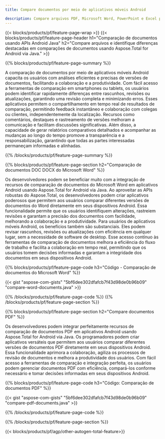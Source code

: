 ```yaml
---
title: Compare documentos por meio de aplicativos móveis Android

description: Compare arquivos PDF, Microsoft Word, PowerPoint e Excel por meio de um aplicativo móvel Android. Obtenha os resultados da comparação destacados.
---
```


{{< blocks/products/pf/feature-page-wrap >}}
{{< blocks/products/pf/feature-page-header h1="Comparação de documentos usando APIs Android Java" h2="Compare arquivos e identifique diferenças destacadas em comparações de documentos usando Aspose.Total for Android via Java." >}}

{{% blocks/products/pf/feature-page-summary %}}

A comparação de documentos por meio de aplicativos móveis Android capacita os usuários com análises eficientes e precisas de versões de documentos, facilitando a colaboração e a produtividade. Com fácil acesso a ferramentas de comparação em smartphones ou tablets, os usuários podem identificar rapidamente diferenças entre rascunhos, revisões ou atualizações, garantindo uma revisão completa e minimizando erros. Esses aplicativos permitem o compartilhamento em tempo real de resultados de comparação, permitindo feedback instantâneo e colaboração com colegas ou clientes, independentemente da localização. Recursos como comentários, destaques e rastreamento de versões melhoram a comunicação e facilitam discussões significativas. Além disso, a capacidade de gerar relatórios comparativos detalhados e acompanhar as mudanças ao longo do tempo promove a transparência e a responsabilização, garantindo que todas as partes interessadas permaneçam informadas e alinhadas. 

{{% /blocks/products/pf/feature-page-summary  %}}

{{% blocks/products/pf/feature-page-section  h2="Comparação de documentos DOC DOCX do Microsoft Word" %}}

Os desenvolvedores podem se beneficiar muito com a integração de recursos de comparação de documentos do Microsoft Word em aplicativos Android usando Aspose.Total for Android via Java. Ao aproveitar as APIs robustas do Aspose.Total, os desenvolvedores podem criar aplicativos poderosos que permitem aos usuários comparar diferentes versões de documentos do Word diretamente em seus dispositivos Android. Essa funcionalidade permite que os usuários identifiquem alterações, rastreiem revisões e garantam a precisão dos documentos com facilidade, melhorando a colaboração e a produtividade. Para usuários de aplicativos móveis Android, os benefícios também são substanciais. Eles podem revisar rascunhos, revisões ou atualizações com eficiência em qualquer lugar, sem a necessidade de software de desktop. Esse acesso contínuo às ferramentas de comparação de documentos melhora a eficiência do fluxo de trabalho e facilita a colaboração em tempo real, permitindo que os usuários tomem decisões informadas e garantam a integridade dos documentos em seus dispositivos Android.

{{% blocks/products/pf/feature-page-code h3="Código - Comparação de documentos do Microsoft Word" %}}

{{< gist "aspose-com-gists" "5bf6dee302dfafcb7f43d98de0b96b09" "compare-word-documents.java" >}}

{{% /blocks/products/pf/feature-page-code  %}}
{{% /blocks/products/pf/feature-page-section %}}

{{% blocks/products/pf/feature-page-section  h2="Compare documentos PDF" %}}

Os desenvolvedores podem integrar perfeitamente recursos de comparação de documentos PDF em aplicativos Android usando Aspose.Total for Android via Java. Os programadores podem criar aplicativos versáteis que permitem aos usuários comparar diferentes versões de documentos PDF diretamente em seus dispositivos Android. Essa funcionalidade aprimora a colaboração, agiliza os processos de revisão de documentos e melhora a produtividade dos usuários. Com fácil acesso a ferramentas de comparação e integração perfeita, os usuários podem gerenciar documentos PDF com eficiência, compará-los conforme necessário e tomar decisões informadas em seus dispositivos Android. 

{{% blocks/products/pf/feature-page-code h3="Código: Comparação de documentos PDF" %}}

{{< gist "aspose-com-gists" "5bf6dee302dfafcb7f43d98de0b96b09" "compare-pdf-documents.java" >}}

{{% /blocks/products/pf/feature-page-code  %}}

{{% /blocks/products/pf/feature-page-section %}}

{{< blocks/products/pf/agp/other-autogen-total-feature>}}